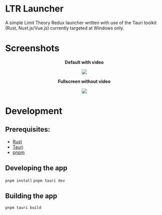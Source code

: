 # LTR Launcher
A simple Limit Theory Redux launcher written with use of the Tauri toolkit (Rust, Nuxt.js/Vue.js) currently targeted at Windows only.

# Screenshots

<p align="center">
  <strong>Default with video</strong>
  <p align="center">
    <img src="https://github.com/Limit-Theory-Redux/ltheory-launcher/assets/76592751/914d3b3d-b0cc-4c7a-99a1-2e30fb0b254d"/>
  </p>
</p>
<p align="center">
  <strong>Fullscreen without video</strong>
  <p align="center">
    <img src="https://github.com/Limit-Theory-Redux/ltheory-launcher/assets/76592751/e75db02c-646e-41ac-8f7a-8a34c465673f"/>
  </p>
</p>

# Development
## Prerequisites:
- [Rust](https://www.rust-lang.org/)
- [Tauri](https://tauri.app/)
- [pnpm](https://pnpm.io/)

## Developing the app
`pnpm install`
`pnpm tauri dev`

## Building the app
`pnpm tauri build`
